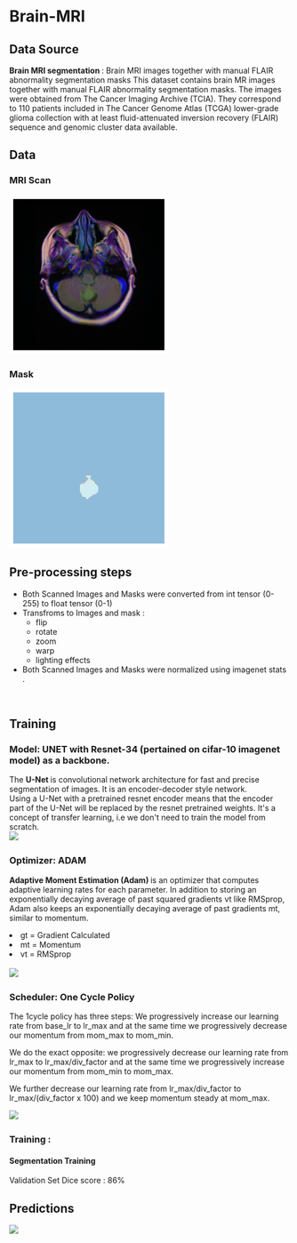 # Brain-MRI

## Data Source

<b> Brain MRI segmentation </b> : Brain MRI images together with manual FLAIR abnormality segmentation masks
This dataset contains brain MR images together with manual FLAIR abnormality segmentation masks.
The images were obtained from The Cancer Imaging Archive (TCIA).
They correspond to 110 patients included in The Cancer Genome Atlas (TCGA) lower-grade glioma collection with at least fluid-attenuated inversion recovery (FLAIR) sequence and genomic cluster data available.

## Data
### MRI Scan

<img src="https://github.com/orion29/Brain-MRI/blob/main/Images/mri.png"/>

### Mask

<img src="https://github.com/orion29/Brain-MRI/blob/main/Images/mri_mask.png"/>

## Pre-processing steps
<ul>
<li> Both Scanned Images and Masks were converted from int tensor (0-255) to float tensor (0-1) </li>
<li> Transfroms to Images and mask : <ul>
   <li>    flip </li>
   <li>    rotate </li>
   <li>    zoom </li>
   <li>    warp </li>
  <li>    lighting effects </li></ul>

</li>  
<li> Both Scanned Images and Masks were  normalized using imagenet stats .</li></ul><br>




## Training

### Model: UNET with Resnet-34 (pertained on cifar-10 imagenet model) as a backbone.
The <b> U-Net </b> is convolutional network architecture for fast and precise segmentation of images. It is an encoder-decoder style network.<br>
Using a U-Net with a pretrained resnet encoder means that the encoder part of the U-Net will be replaced by the resnet pretrained weights. It's a concept of transfer learning, i.e we don't need to train the model from scratch.<br>
<img src="https://github.com/orion29/Satellite-Image-Segmentation-for-Flood-Damage-Analysis/blob/main/Images/unet.png" width="600">

### Optimizer: ADAM

<b> Adaptive Moment Estimation (Adam) </b> is  an optimizer that computes adaptive learning rates for each parameter. In addition to storing an exponentially decaying average of past squared gradients vt like RMSprop, Adam also keeps an exponentially decaying average of past gradients mt, similar to momentum.
<li> gt =  Gradient Calculated </li>
<li> mt =  Momentum </li>
<li> vt =  RMSprop </li><br>
<img src="https://github.com/orion29/Satellite-Image-Segmentation-for-Flood-Damage-Analysis/blob/main/Images/moment.png" width="300">

### Scheduler: One Cycle Policy

The 1cycle policy has three steps:
We progressively increase our learning rate from base_lr to lr_max and at the same time we progressively decrease our momentum from mom_max to mom_min.

We do the exact opposite: we progressively decrease our learning rate from lr_max to lr_max/div_factor and at the same time we progressively increase our momentum from mom_min to mom_max.

We further decrease our learning rate from lr_max/div_factor to lr_max/(div_factor x 100) and we keep momentum steady at mom_max.
              			
<img src="https://github.com/orion29/Satellite-Image-Segmentation-for-Flood-Damage-Analysis/blob/main/Images/onefit.png"/>

### Training :

#### Segmentation Training  

Validation Set Dice score : 86%

## Predictions
 

<img src="https://www.kaggleusercontent.com/kf/45471353/eyJhbGciOiJkaXIiLCJlbmMiOiJBMTI4Q0JDLUhTMjU2In0..M98Q2u6MUJTnAiS_u9Tbug.vb2T7UMmEs-FzF97jSsdiuzdIib9E1zC8jIGEMQQKa0zUPj9ITECFUBzMyMa_XsPZUEcZLMIfbSLJRpaBbsXrrdqr9u7zxtq-rIRIfks5-15s7Rssba2oLAtJ7ZhpMHn7RA63V2K4clKxQzHixNQWUCVK7eTH5bnrXW59x0uJa7M1Pg6x1T8gIQ0pZha63Esvl9CRInoOXbhvuIfZo-nhWvK74GnzqV-pCy8BebAZxnPjd40yznrfWVWKYD07H_pCQGZO1JojL9SnPLeCdGOJsSX4w4vVfTilxe4KlGqUGeVFN1Y_zX72f4JstBlgbEvhOPI3ggLpPFO4pYUHGxbBw7cK2qZ7UUojE5bJTPc7LZz8Fpgs2N5HR5ydjpYuZ-DXPVbSFWBS4aCMdj9YHM7qnig-WOS7ZJYGXo-5xiqnso-33db-6keSrVgw9Sy6-ri_CHajcjG-PqAJHu3B_j5fyi1KhyuU5GCf8sZJHNzFgqAFpKq-Umv-X1rRaj9bAQw8sSR146ojEdL_vO_axXOyqveQjllCKErzkiC4hZ2xfZh7YPKqKq5I69pPOXLPEo_zU7lUbZsjXyEx5T7kbfiEnMNukl8uRphh4AYLYO1FnezYvkNvfRGEI9T7zfOUZHC.zPRnV0NHmf9ZByDCTguV0Q/__results___files/__results___35_1.png"/>
          

